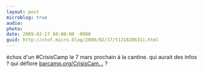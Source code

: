 ```yaml
---
layout: post
microblog: true
audio: 
photo: 
date: 2009-02-17 00:00:00 -0000
guid: http://xtof.micro.blog/2009/02/17/t1218286311.html
---
```

échos d'un #CrisisCamp le 7 mars prochain à la cantine. qui aurait des infos ? qui déflore [barcamp.org/CrisisCam...](http://barcamp.org/CrisisCamp) ?
